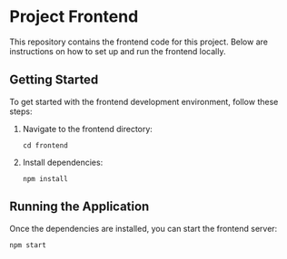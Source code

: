 # Project Frontend

This repository contains the frontend code for this project. Below are instructions on how to set up and run the frontend locally.

## Getting Started

To get started with the frontend development environment, follow these steps:

1. Navigate to the frontend directory:
    ```
    cd frontend
    ```

2. Install dependencies:
    ```
    npm install
    ```

## Running the Application

Once the dependencies are installed, you can start the frontend server:

```
npm start
```